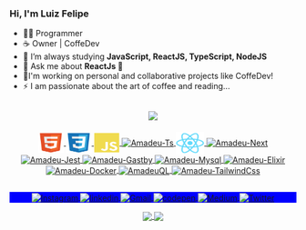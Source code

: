 ### Hi, I'm Luiz Felipe
- 👨‍💻 Programmer
- ☕  Owner | CoffeDev
- 🌱  I’m always studying **JavaScript, ReactJS, TypeScript, NodeJS**
- 💬  Ask me about **ReactJs 🧠**
- 📡I'm working on personal and collaborative projects like CoffeDev!
- ⚡ I am passionate about the art of coffee and reading...


##
<div align ="center">
  <a href="https://github.com/Amad3eu">
  <img height="160em" src="https://github-readme-stats.vercel.app/api?username=Amad3eu&show_icons=true&theme=react&include_all_commits=true&count_private=true"/>
    </div>


  
  <div align="center" style="display: inline_block"><br>
     <img align="center" alt="Amadeu-HTML" height="35" width="45" src="https://raw.githubusercontent.com/devicons/devicon/master/icons/html5/html5-original.svg">
  <img align="center" alt="Amadeu-CSS" height="35" width="45" src="https://raw.githubusercontent.com/devicons/devicon/master/icons/css3/css3-original.svg">
     <img align="center" alt="Amadeu-Js" height="35" width="45" src="https://raw.githubusercontent.com/devicons/devicon/master/icons/javascript/javascript-plain.svg">
    <img align="center" alt=Amadeu-Ts height="35" width="45" src="https://cdn.jsdelivr.net/gh/devicons/devicon/icons/typescript/typescript-original.svg" />
      <img align="center" alt="Amadeu-React" height="40" width="50" src="https://raw.githubusercontent.com/devicons/devicon/master/icons/react/react-original.svg">
          <img align="center" alt="Amadeu-Next" height="35" width="45" src="https://cdn.jsdelivr.net/gh/devicons/devicon/icons/nextjs/nextjs-original.svg">
         <img align="center" alt=Amadeu-Jest height="35" width="45" src="https://cdn.jsdelivr.net/gh/devicons/devicon/icons/jest/jest-plain.svg" />
    <img align="center" alt=Amadeu-Gastby height="35" width="45" src="https://cdn.jsdelivr.net/gh/devicons/devicon/icons/gatsby/gatsby-original.svg" />
 <img align="center" alt="Amadeu-Mysql" height="35" width="45" src="https://cdn.jsdelivr.net/gh/devicons/devicon/icons/mysql/mysql-plain.svg">
    <img align="center" alt=Amadeu-Elixir height="35" width="45" src="https://cdn.jsdelivr.net/gh/devicons/devicon/icons/elixir/elixir-original.svg" />
    <img align="center" alt=Amadeu-Docker height="35" width="45" src="https://cdn.jsdelivr.net/gh/devicons/devicon/icons/docker/docker-plain.svg" />
    <img align="center" alt=AmadeuQL height="35" width="45" src="https://cdn.jsdelivr.net/gh/devicons/devicon/icons/graphql/graphql-plain.svg" />
    <img align="center" alt=Amadeu-TailwindCss height="=35" width="45" src="https://cdn.jsdelivr.net/gh/devicons/devicon/icons/tailwindcss/tailwindcss-plain.svg" />


  ##
</div>
  

  <div align="center"
<p align="center" style="background:blue">
  
  <a href="https://instagram.com/luiiz_amadeeu" target="_blank">
 <img align="center" src="https://img.shields.io/badge/-luiiz_amadeeu-05122A?style=flat&logo=instagram" alt="Instagram"/>
</a>
<a href="https://www.linkedin.com/in/luiz-felipe-warmling-amadeu-752692211/" target="_blank">
  <img align="center" src="https://img.shields.io/badge/-Luiz%20Felipe%20Warmling-05122A?style=flat&logo=linkedin" alt="linkedin"/>
</a>
<a href="luizfelipewarmling@gmail.com" target="_blank">
 <img align="center" src="https://img.shields.io/badge/-Luiz%20Felipe%20Warmling-05122A?style=flat&logo=gmail" alt="Gmail"/>
</a>
  <a href="https://codepen.io/Amad3eu" target="_blank">
  <img align="center" src="https://img.shields.io/badge/-Amad3eu-05122A?style=flat&logo=codepen" alt="codepen"/>
</a>
  <a href="https://medium.com/@luizfelipewarmling" target="_blank">
 <img align="center" src="https://img.shields.io/badge/-Luiz%20Felipe%20Warmling-05122A?style=flat&logo=medium" alt="Medium"/>
</a>
    <a href="https://twitter.com/Amad3eu" target="_blank">
 <img align="center" src="https://img.shields.io/badge/-Luiz%20Felipe%20Amadeu-05122A?style=flat&logo=twitter" alt="Twitter"/>
</a>
</p>
</div>
    <div align="center">
  <a href="https://github.com/Amad3eu/JsLesson">
  <img align="center" src="https://github-readme-stats.vercel.app/api/pin/?username=Amad3eu&repo=JsLesson&title_color=fff&icon_color=f9f9f9&text_color=9f9f9f&bg_color=151515" />
</a>
<a href="https://github.com/Amad3eu/GoodFood">
  <img align="center" src="https://github-readme-stats.vercel.app/api/pin/?username=Amad3eu&repo=GoodFood&title_color=fff&icon_color=f9f9f9&text_color=9f9f9f&bg_color=151515" />
</a>
  </div>


